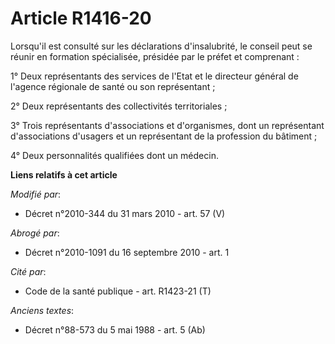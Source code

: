 # Article R1416-20

Lorsqu'il est consulté sur les déclarations d'insalubrité, le conseil peut se réunir en formation spécialisée, présidée par
le préfet et comprenant :

1° Deux représentants des services de l'Etat et le directeur général de l'agence  régionale de santé ou son représentant ; 

2° Deux représentants des collectivités territoriales ;

3° Trois représentants d'associations et d'organismes, dont un représentant d'associations d'usagers et un représentant de la
profession du bâtiment ;

4° Deux personnalités qualifiées dont un médecin.

**Liens relatifs à cet article**

_Modifié par_:

  - Décret n°2010-344 du 31 mars 2010 - art. 57 (V)

_Abrogé par_:

  - Décret n°2010-1091 du 16 septembre 2010 - art. 1

_Cité par_:

  - Code de la santé publique - art. R1423-21 (T)

_Anciens textes_:

  - Décret n°88-573 du 5 mai 1988 - art. 5 (Ab)
